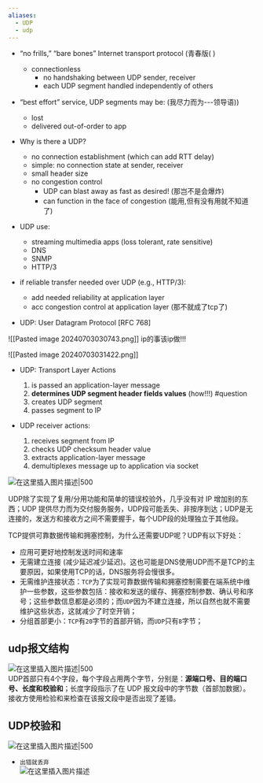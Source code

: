 ```yaml
---
aliases:
  - UDP
  - udp
---
```

- “no frills,” “bare bones” Internet transport protocol (青春版( )
	- connectionless
		- no handshaking between UDP sender, receiver
		- each UDP segment handled independently of others

 - “best effort” service, UDP segments may be: (我尽力而为---领导语))
	 - lost
	 - delivered out-of-order to app

- Why is there a UDP?
	- no connection establishment (which can add RTT delay)
	- simple: no connection state at sender, receiver
	- small header size
	- no congestion control
		- UDP can blast away as fast as desired! (那岂不是会爆炸)
		- can function in the face of congestion (能用,但有没有用就不知道了)

- UDP use:
	- streaming multimedia apps (loss tolerant, rate sensitive)
	- DNS
	- SNMP
	- HTTP/3


- if reliable transfer needed over UDP (e.g., HTTP/3): 
	- add needed reliability at application layer
	- acc congestion control at application layer
(那不就成了tcp了)


- UDP: User Datagram Protocol [RFC 768]

![[Pasted image 20240703030743.png]]
ip的事该ip做!!!

![[Pasted image 20240703031422.png]]

- UDP: Transport Layer Actions
	1. is passed an application-layer message
	2. **determines UDP segment header fields values** (how!!!) #question 
	3. creates UDP segment
	4. passes segment to IP

- UDP receiver actions:
	1. receives segment from IP
	2. checks UDP checksum header value
	3. extracts application-layer message
	4. demultiplexes message up to application via socket








![在这里插入图片描述|500](https://img-blog.csdnimg.cn/f55ba183b5194bc88f7e175c722f8621.png)  


UDP除了实现了复用/分用功能和简单的错误校验外，几乎没有对 IP 增加别的东西；UDP 提供尽力而为交付服务服务，UDP段可能丢失、非按序到达；UDP是无连接的，发送方和接收方之间不需要握手，每个UDP段的处理独立于其他段。

TCP提供可靠数据传输和拥塞控制，为什么还需要UDP呢？UDP有以下好处：

-   应用可更好地控制发送时间和速率
-   无需建立连接 (减少延迟减少延迟)。这也可能是DNS使用UDP而不是TCP的主要原因，如果使用TCP的话，DNS服务将会慢很多。
-   无需维护连接状态：`TCP`为了实现可靠数据传输和拥塞控制需要在端系统中维护一些参数，这些参数包括：接收和发送的缓存、拥塞控制参数、确认号和序号；这些参数信息都是必须的；而`UDP`因为不建立连接，所以自然也就不需要维护这些状态，这就减少了时空开销；
-   分组首部更小：`TCP`有`20`字节的首部开销，而`UDP`只有`8`字节；

## udp报文结构

![在这里插入图片描述|500](https://img-blog.csdnimg.cn/ed21f2f5dde34747b3e4c1c03bb953cc.png)  
UDP首部只有4个字段，每个字段占用两个字节，分别是：**源端口号、目的端口号、长度和校验和**；长度字段指示了在 UDP 报文段中的字节数（首部加数据）。接收方使用检验和来检查在该报文段中是否出现了差错。

## UDP校验和

![在这里插入图片描述|500](https://img-blog.csdnimg.cn/d8e5e9f45a2148c0b28e8a44b196febf.png)

-   `出错就丢弃`  
    ![在这里插入图片描述](https://img-blog.csdnimg.cn/7f6b8c4c4a064369a3024c8b3977c1bb.png)